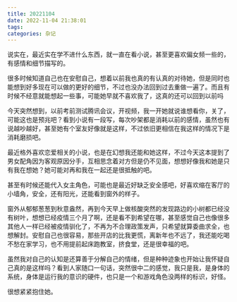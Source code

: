 ```yaml
---
title: 20221104
date: 2022-11-04 21:38:01
tags:
categories: 杂记
---
```

说实在，最近实在学不进什么东西，就一直在看小说，甚至更喜欢偏女频一些的，有感情和细节描写的。

很多时候知道自己也在安慰自己，想着以前我也真的有认真的对待她，但是同时也能想到好多现在可以做的更好的细节，不过也没办法回到过去重做一遍了。而且有时候不经意就能想起一些事，可能她早就不喜欢我了，这真的还可以回到以前吗

今天突然想到，以前考前测试腾讯会议，开视频，我一开她就说谁想看你，关了，可能这也是预兆吧？看到小说有一段写，每次吵架都是消耗以前的感情，虽然也有说越吵越好，甚至她有个室友好像就是这样，不过依旧更相信在我这样的情况下是消耗磨损吧。

最近格外喜欢恋爱相关的小说，也是在幻想我还能和她这样，不过今天这本提到了男女配角因为客观原因分手，互相思念着对方但是仍不见面，想想好像我和她是只有我在想她？她可能对再和我在一起还是很抵触的吧。

甚至有时候还能代入女主角色，可能也是最近好缺乏安全感吧，好喜欢缩在客厅的小墙角，安全，还有阳光，还能看到窗外的样子。

窗外从郁郁葱葱到秋意盎然，再到今天早上做核酸突然的发现路边的小树都已经没有树叶，想想已经疫情三个月了啊，还是看不到希望在哪，甚至感觉自己也像很多其他人一样已经被疫情驯化了，不再为不合理政策发声，只希望就算委曲求全，也想解封。安慰自己也很容易，那些开店的比我更慌，离新年也不远了，我还能吃喝不愁在家学习，也不用提前起床跑教室，挤食堂，还是很幸福的吧。

虽然我对自己的认知是还算善于分解自己的情绪，但是种种迹象也开始让我怀疑自己真的是这样吗？看到人家随口一句话，突然很中二的感觉，我只是我，是身体的系统，身体是运行我的意识的硬件，也只是一个和游戏角色没两样的标识，好怪。

很想紧紧抱住她。
